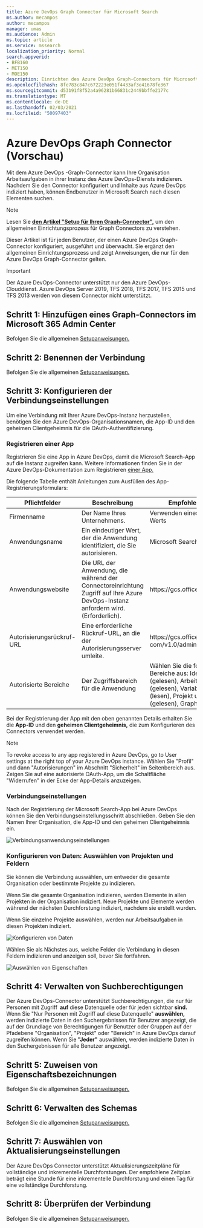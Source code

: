 ```yaml
---
title: Azure DevOps Graph Connector für Microsoft Search
ms.author: mecampos
author: mecampos
manager: umas
ms.audience: Admin
ms.topic: article
ms.service: mssearch
localization_priority: Normal
search.appverid:
- BFB160
- MET150
- MOE150
description: Einrichten des Azure DevOps Graph-Connectors für Microsoft Search
ms.openlocfilehash: 8fe783c847c672223e051f4433af3e41678fe367
ms.sourcegitcommit: d53b91f8f52a4a96281b66831c2449bbffe2177c
ms.translationtype: MT
ms.contentlocale: de-DE
ms.lasthandoff: 02/03/2021
ms.locfileid: "50097403"
---
```

<!---Previous ms.author: shgrover --->

# <a name="azure-devops-graph-connector-preview"></a>Azure DevOps Graph Connector (Vorschau)

Mit dem Azure DevOps -Graph-Connector kann Ihre Organisation Arbeitsaufgaben in ihrer Instanz des Azure DevOps-Diensts indizieren. Nachdem Sie den Connector konfiguriert und Inhalte aus Azure DevOps indiziert haben, können Endbenutzer in Microsoft Search nach diesen Elementen suchen.

> [!NOTE]
> Lesen Sie [**den Artikel "Setup für Ihren Graph-Connector",**](configure-connector.md) um den allgemeinen Einrichtungsprozess für Graph Connectors zu verstehen.

Dieser Artikel ist für jeden Benutzer, der einen Azure DevOps Graph-Connector konfiguriert, ausgeführt und überwacht. Sie ergänzt den allgemeinen Einrichtungsprozess und zeigt Anweisungen, die nur für den Azure DevOps Graph-Connector gelten.

>[!IMPORTANT]
>Der Azure DevOps-Connector unterstützt nur den Azure DevOps-Clouddienst. Azure DevOps Server 2019, TFS 2018, TFS 2017, TFS 2015 und TFS 2013 werden von diesem Connector nicht unterstützt.

<!---## Before you get started-->

<!---Insert "Before you get started" recommendations for this data source-->

## <a name="step-1-add-a-graph-connector-in-the-microsoft-365-admin-center"></a>Schritt 1: Hinzufügen eines Graph-Connectors im Microsoft 365 Admin Center

Befolgen Sie die allgemeinen [Setupanweisungen.](https://docs.microsoft.com/microsoftsearch/configure-connector)
<!---If the above phrase does not apply, delete it and insert specific details for your data source that are different from general setup 
instructions.-->

## <a name="step-2-name-the-connection"></a>Schritt 2: Benennen der Verbindung

Befolgen Sie die allgemeinen [Setupanweisungen.](https://docs.microsoft.com/microsoftsearch/configure-connector)
<!---If the above phrase does not apply, delete it and insert specific details for your data source that are different from general setup 
instructions.-->

## <a name="step-3-configure-the-connection-settings"></a>Schritt 3: Konfigurieren der Verbindungseinstellungen

Um eine Verbindung mit Ihrer Azure DevOps-Instanz [](https://docs.microsoft.com/azure/devops/organizations/accounts/create-organization) herzustellen, benötigen Sie den Azure DevOps-Organisationsnamen, die App-ID und den geheimen Clientgeheimnis für die OAuth-Authentifizierung.

### <a name="register-an-app"></a>Registrieren einer App

Registrieren Sie eine App in Azure DevOps, damit die Microsoft Search-App auf die Instanz zugreifen kann. Weitere Informationen finden Sie in der Azure DevOps-Dokumentation zum Registrieren [einer App.](https://docs.microsoft.com/azure/devops/integrate/get-started/authentication/oauth?view=azure-devops#register-your-app&preserve-view=true)

Die folgende Tabelle enthält Anleitungen zum Ausfüllen des App-Registrierungsformulars:

Pflichtfelder | Beschreibung | Empfohlener Wert
--- | --- | ---
| Firmenname         | Der Name Ihres Unternehmens. | Verwenden eines geeigneten Werts   |
| Anwendungsname     | Ein eindeutiger Wert, der die Anwendung identifiziert, die Sie autorisieren.    | Microsoft Search     |
| Anwendungswebsite  | Die URL der Anwendung, die während der Connectoreinrichtung Zugriff auf Ihre Azure DevOps-Instanz anfordern wird. (Erforderlich).  | https://<span>gcs.office.</span> com/
| Autorisierungsrückruf-URL        | Eine erforderliche Rückruf-URL, an die der Autorisierungsserver umleite. | https://<span>gcs.office.</span> com/v1.0/admin/oauth/callback|
| Autorisierte Bereiche | Der Zugriffsbereich für die Anwendung | Wählen Sie die folgenden Bereiche aus: Identität (gelesen), Arbeitsaufgaben (gelesen), Variable Gruppen (lesen), Projekt und Team (gelesen), Graph (lesen)|

Bei der Registrierung der App mit den oben genannten Details erhalten Sie die **App-ID** und den **geheimen Clientgeheimnis,** die zum Konfigurieren des Connectors verwendet werden.

>[!NOTE]
>To revoke access to any app registered in Azure DevOps, go to User settings at the right top of your Azure DevOps instance. Wählen Sie "Profil" und dann "Autorisierungen" im Abschnitt "Sicherheit" im Seitenbereich aus. Zeigen Sie auf eine autorisierte OAuth-App, um die Schaltfläche "Widerrufen" in der Ecke der App-Details anzuzeigen.

### <a name="connection-settings"></a>Verbindungseinstellungen

Nach der Registrierung der Microsoft Search-App bei Azure DevOps können Sie den Verbindungseinstellungsschritt abschließen. Geben Sie den Namen Ihrer Organisation, die App-ID und den geheimen Clientgeheimnis ein.

![Verbindungsanwendungseinstellungen](media/ADO_Connection_settings_2.png)

### <a name="configure-data-select-projects-and-fields"></a>Konfigurieren von Daten: Auswählen von Projekten und Feldern

Sie können die Verbindung auswählen, um entweder die gesamte Organisation oder bestimmte Projekte zu indizieren.

Wenn Sie die gesamte Organisation indizieren, werden Elemente in allen Projekten in der Organisation indiziert. Neue Projekte und Elemente werden während der nächsten Durchforstung indiziert, nachdem sie erstellt wurden.

Wenn Sie einzelne Projekte auswählen, werden nur Arbeitsaufgaben in diesen Projekten indiziert.

![Konfigurieren von Daten](media/ADO_Configure_data.png)

Wählen Sie als Nächstes aus, welche Felder die Verbindung in diesen Feldern indizieren und anzeigen soll, bevor Sie fortfahren.

![Auswählen von Eigenschaften](media/ADO_choose_properties.png)

## <a name="step-4-manage-search-permissions"></a>Schritt 4: Verwalten von Suchberechtigungen

Der Azure DevOps-Connector unterstützt Suchberechtigungen, die nur für Personen mit Zugriff  **auf** diese Datenquelle oder für jeden sichtbar **sind.** Wenn Sie "Nur Personen mit Zugriff auf diese Datenquelle" **auswählen,** werden indizierte Daten in den Suchergebnissen für Benutzer angezeigt, die auf der Grundlage von Berechtigungen für Benutzer oder Gruppen auf der Pfadebene "Organisation", "Projekt" oder "Bereich" in Azure DevOps darauf zugreifen können. Wenn Sie **"Jeder"** auswählen, werden indizierte Daten in den Suchergebnissen für alle Benutzer angezeigt.

## <a name="step-5-assign-property-labels"></a>Schritt 5: Zuweisen von Eigenschaftsbezeichnungen

Befolgen Sie die allgemeinen [Setupanweisungen.](https://docs.microsoft.com/microsoftsearch/configure-connector)

## <a name="step-6-manage-schema"></a>Schritt 6: Verwalten des Schemas

Befolgen Sie die allgemeinen [Setupanweisungen.](https://docs.microsoft.com/microsoftsearch/configure-connector)

## <a name="step-7-choose-refresh-settings"></a>Schritt 7: Auswählen von Aktualisierungseinstellungen

Der Azure DevOps Connector unterstützt Aktualisierungszeitpläne für vollständige und inkrementelle Durchforstungen.
Der empfohlene Zeitplan beträgt eine Stunde für eine inkrementelle Durchforstung und einen Tag für eine vollständige Durchforstung.

## <a name="step-8-review-connection"></a>Schritt 8: Überprüfen der Verbindung

Befolgen Sie die allgemeinen [Setupanweisungen.](https://docs.microsoft.com/microsoftsearch/configure-connector)
<!---If the above phrase does not apply, delete it and insert specific details for your data source that are different from general setup 
instructions.-->

<!---## Troubleshooting-->
<!---Insert troubleshooting recommendations for this data source-->

<!---## Limitations-->
<!---Insert limitations for this data source-->
